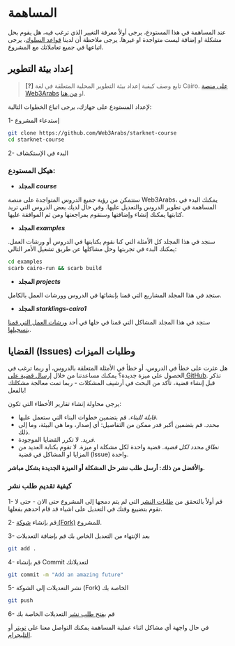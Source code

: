 # المساهمة

عند المساهمة في هذا المستودع، يرجى أولاً معرفة التغيير الذي ترغب فيه، هل يقوم بحل مشكلة او إضافة ليست متواجدة او غيرها. يرجى ملاحظة أن لدينا [قواعد السلوك](CODE_OF_CONDUCT.md)، يرجى اتباعها في جميع تعاملاتك مع المشروع.

## إعداد بيئة التطوير

> **[?]** تابع وصف كيفية إعداد بيئة التطوير المحلية المتعلقة في لغة Cairo. [على منصة Web3Arabs](https://web3arabs.com/courses/3d88b1a4-ad68-400b-94d3-df89a5f95cfd/lessons/9022a977-02a7-4014-8e11-1ebb7a38be71) او
[من هنا](course/2-Settingup-the-Development-Environment.md).

لإعداد المستودع على جهازك، يرجى اتباع الخطوات التالية:

1- إستدعاء المشروع

   ```sh
   git clone https://github.com/Web3Arabs/starknet-course
   cd starknet-course
   ```

2- البدء في الإستكشاف

### هيكل المستودع:

- **المجلد _course_**

ستتمكن من رؤية جميع الدروس المتواجدة على منصة Web3Arabs، يمكنك البدء في المساهمة في تطوير الدروس والتعديل عليها. وفي حال لديك بعض الدروس التي تريد كتابتها يمكنك إنشاء وإضافتها وسنقوم بمراجعتها ومن ثم الموافقة عليها.

- **المجلد _examples_**

ستجد في هذا المجلد كل الأمثلة التي كنا نقوم بكتابتها في الدروس أو ورشات العمل. يمكنك البدء في تجربتها وحل مشاكلها عن طريق تشغيل الأمر التالي:

```sh
cd examples
scarb cairo-run && scarb build
```

- **المجلد _projects_**

ستجد في هذا المجلد المشاريع التي قمنا بإنشائها في الدروس وورشات العمل بالكامل.

- **المجلد _starklings-cairo1_**

ستجد في هذا المجلد المشاكل التي قمنا في حلها في أحد 
  [ورشات العمل التي قمنا بتسجيلها](https://youtu.be/Vl_1vobuGd4?si=gm6BdqNtYnSgMvL-).

## القضايا (Issues) وطلبات الميزات

هل عثرت على خطأ في الدروس، أو خطأ في الأمثلة المتعلقة بالدروس، أو ربما ترغب في الحصول على ميزة جديدة؟ يمكنك مساعدتنا من خلال [إرسال قضية على GitHub](https://github.com/Web3Arabs/starknet-course/issues). تذكر قبل إنشاء قضية، تأكد من البحث في أرشيف المشكلات - ربما تمت معالجة مشكلتك بالفعل!

يرجى محاولة إنشاء تقارير الأخطاء التي تكون:

- _قابلة للبناء_. قم بتضمين خطوات البناء التي ستعمل عليها.
- _محدد_. قم بتضمين أكبر قدر ممكن من التفاصيل: أي إصدار، وما هي البيئة، وما إلى ذلك.
- _فريد_. لا تكرر القضايا الموجودة.
- _نطاق محدد لكل قضية_. قضية واحدة لكل مشكلة او ميزة. لا تقوم بكتابة العديد من المزايا او المشاكل في قضية (Issue) واحدة.

**والأفضل من ذلك: أرسل طلب نشر حل المشكلة أو الميزة الجديدة بشكل مباشر.**

### كيفية تقديم طلب نشر

1- قم أولاً بالتحقق من 
  [طلبات النشر](https://github.com/Web3Arabs/starknet-course/pulls)
  التي لم يتم دمجها إلى المشروع حتى الان - حتى لا تقوم بتضييع وقتك في التعديل على اشياء قد قام احدهم بفعلها.

2- قم بإنشاء 
  [شوكة (Fork)](https://github.com/Web3Arabs/starknet-course/fork) 
  للمشروع.

3- بعد الإنتهاء من التعديل الخاص بك قم بإضافة التعديلات 

   ```sh
   git add .
   ```

4- قم بإنشاء Commit لتعديلاتك

   ```sh
   git commit -m "Add an amazing future"
   ```

5- نشر التعديلات إلى الشوكة (Fork) الخاصة بك

   ```sh
   git push
   ```

6- قم 
  [بفتح طلب نشر](https://github.com/Web3Arabs/starknet-course/compare?expand=1)
  التعديلات الخاصة بك

في حال واجهة أي مشاكل اثناء عملية المساهمة يمكنك التواصل معنا على 
  [تويتر](http://x.com/Web3Arabs)
  أو 
  [التليجرام](https://t.me/Web3Arabs).
